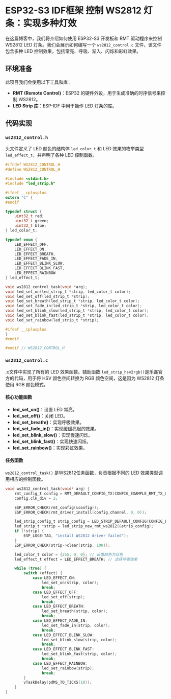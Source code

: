 # ESP32-S3 IDF框架 控制 WS2812 灯条：实现多种灯效

在这篇博客中，我们将介绍如何使用 ESP32-S3 开发板和 RMT 驱动程序来控制 WS2812 LED 灯条。我们会展示如何编写一个 `ws2812_control.c` 文件，该文件包含多种 LED 控制效果，包括常亮、呼吸、渐入、闪烁和彩虹效果。

## 环境准备
此项目我们会使用以下工具和库：
- **RMT (Remote Control)**：ESP32 的硬件外设，用于生成准确的时序信号来控制 WS2812。
- **LED Strip 库**：ESP-IDF 中用于操作 LED 灯条的库。
## 代码实现
### `ws2812_control.h`

头文件定义了 LED 颜色的结构体 `led_color_t` 和 LED 效果的枚举类型 `led_effect_t`，并声明了各种 LED 控制函数。

```c
#ifndef WS2812_CONTROL_H
#define WS2812_CONTROL_H

#include <stdint.h>
#include "led_strip.h"

#ifdef __cplusplus
extern "C" {
#endif

typedef struct {
    uint32_t red;
    uint32_t green;
    uint32_t blue;
} led_color_t;

typedef enum {
    LED_EFFECT_OFF,
    LED_EFFECT_ON,
    LED_EFFECT_BREATH,
    LED_EFFECT_FADE_IN,
    LED_EFFECT_BLINK_SLOW,
    LED_EFFECT_BLINK_FAST,
    LED_EFFECT_RAINBOW
} led_effect_t;

void ws2812_control_task(void *arg);
void led_set_on(led_strip_t *strip, led_color_t color);
void led_set_off(led_strip_t *strip);
void led_set_breath(led_strip_t *strip, led_color_t color);
void led_set_fade_in(led_strip_t *strip, led_color_t color);
void led_set_blink_slow(led_strip_t *strip, led_color_t color);
void led_set_blink_fast(led_strip_t *strip, led_color_t color);
void led_set_rainbow(led_strip_t *strip);

#ifdef __cplusplus
}
#endif

#endif // WS2812_CONTROL_H
```

### `ws2812_control.c`

.c文件中实现了所有的 LED 效果函数。辅助函数 `led_strip_hsv2rgb()`是乐鑫官方的代码，用于将 HSV 颜色空间转换为 RGB 颜色空间，这是因为 WS2812 灯条使用 RGB 颜色模式。

#### 核心功能函数

- **led_set_on()**：设置 LED 常亮。
- **led_set_off()**：关闭 LED。
- **led_set_breath()**：实现呼吸效果。
- **led_set_fade_in()**：实现缓缓亮起的效果。
- **led_set_blink_slow()**：实现慢速闪烁。
- **led_set_blink_fast()**：实现快速闪烁。
- **led_set_rainbow()**：实现彩虹效果。

#### 任务函数

`ws2812_control_task()` 是WS2812任务函数，负责根据不同的 LED 效果类型调用相应的控制函数。

```c
void ws2812_control_task(void* arg) {
    rmt_config_t config = RMT_DEFAULT_CONFIG_TX(CONFIG_EXAMPLE_RMT_TX_GPIO, RMT_TX_CHANNEL);
    config.clk_div = 2;

    ESP_ERROR_CHECK(rmt_config(&config));
    ESP_ERROR_CHECK(rmt_driver_install(config.channel, 0, 0));

    led_strip_config_t strip_config = LED_STRIP_DEFAULT_CONFIG(CONFIG_EXAMPLE_STRIP_LED_NUMBER, (led_strip_dev_t)config.channel);
    led_strip_t *strip = led_strip_new_rmt_ws2812(&strip_config);
    if (!strip) {
        ESP_LOGE(TAG, "install WS2812 driver failed");
    }
    ESP_ERROR_CHECK(strip->clear(strip, 100));

    led_color_t color = {255, 0, 0}; // 设置颜色为红色
    led_effect_t effect = LED_EFFECT_BREATH; // 选择呼吸效果

    while (true) {
        switch (effect) {
            case LED_EFFECT_ON:
                led_set_on(strip, color);
                break;
            case LED_EFFECT_OFF:
                led_set_off(strip);
                break;
            case LED_EFFECT_BREATH:
                led_set_breath(strip, color);
                break;
            case LED_EFFECT_FADE_IN:
                led_set_fade_in(strip, color);
                break;
            case LED_EFFECT_BLINK_SLOW:
                led_set_blink_slow(strip, color);
                break;
            case LED_EFFECT_BLINK_FAST:
                led_set_blink_fast(strip, color);
                break;
            case LED_EFFECT_RAINBOW:
                led_set_rainbow(strip);
                break;
        }
        vTaskDelay(pdMS_TO_TICKS(10));
    }
}
```
